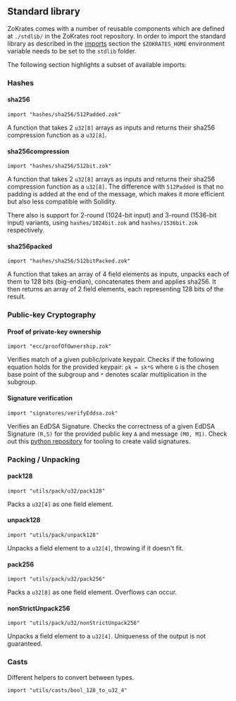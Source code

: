 ## Standard library

ZoKrates comes with a number of reusable components which are defined at `./stdlib/` in the ZoKrates root repository. In order to import the standard library as described in the [imports](./imports.html) section the `$ZOKRATES_HOME` environment variable needs to be set to the `stdlib` folder.

The following section highlights a subset of available imports:

### Hashes

#### sha256

```zokrates
import "hashes/sha256/512Padded.zok"
```

A function that takes 2 `u32[8]` arrays as inputs and returns their sha256 compression function as a `u32[8]`.

#### sha256compression

```zokrates
import "hashes/sha256/512bit.zok"
```

A function that takes 2 `u32[8]` arrays as inputs and returns their sha256 compression function as a `u32[8]`.
The difference with `512Padded` is that no padding is added at the end of the message, which makes it more efficient but also less compatible with Solidity.

There also is support for 2-round (1024-bit input) and 3-round (1536-bit input) variants, using  `hashes/1024bit.zok` and `hashes/1536bit.zok` respectively.

#### sha256packed

```zokrates
import "hashes/sha256/512bitPacked.zok"
```

A function that takes an array of 4 field elements as inputs, unpacks each of them to 128 bits (big-endian), concatenates them and applies sha256. It then returns an array of 2 field elements, each representing 128 bits of the result.

### Public-key Cryptography

#### Proof of private-key ownership

```zokrates
import "ecc/proofOfOwnership.zok"
```

Verifies match of a given public/private keypair. Checks if the following equation holds for the provided keypair:
`pk = sk*G`
where `G` is the chosen base point of the subgroup and `*` denotes scalar multiplication in the subgroup.

#### Signature verification

```zokrates
import "signatures/verifyEddsa.zok"
```

Verifies an EdDSA Signature. Checks the correctness of a given EdDSA Signature `(R,S)` for the provided public key `A` and message `(M0, M1)`. Check out this [python repository](https://github.com/Zokrates/pycrypto) for tooling to create valid signatures.

### Packing / Unpacking

#### pack128

```zokrates
import "utils/pack/u32/pack128"
```

Packs a `u32[4]` as one field element.

#### unpack128

```zokrates
import "utils/pack/unpack128"
```

Unpacks a field element to a `u32[4]`, throwing if it doesn't fit.

#### pack256

```zokrates
import "utils/pack/u32/pack256"
```

Packs a `u32[8]` as one field element. Overflows can occur.

#### nonStrictUnpack256

```zokrates
import "utils/pack/u32/nonStrictUnpack256"
```

Unpacks a field element to a `u32[4]`. Uniqueness of the output is not guaranteed.

### Casts

Different helpers to convert between types.

```zokrates
import "utils/casts/bool_128_to_u32_4"
```

